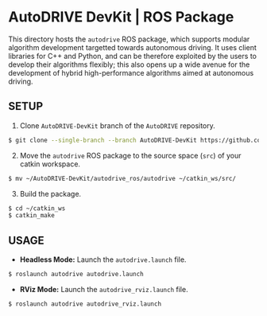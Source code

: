 # AutoDRIVE DevKit | ROS Package

This directory hosts the `autodrive` ROS package, which supports modular algorithm development targetted towards autonomous driving. It uses client libraries for C++ and Python, and can be therefore exploited by the users to develop their algorithms flexibly; this also opens up a wide avenue for the development of hybrid high-performance algorithms aimed at autonomous driving.

## SETUP

1. Clone `AutoDRIVE-DevKit` branch of the `AutoDRIVE` repository.
```bash
$ git clone --single-branch --branch AutoDRIVE-DevKit https://github.com/Tinker-Twins/AutoDRIVE.git
```
2. Move the `autodrive` ROS package to the source space (`src`) of your catkin workspace.
```bash
$ mv ~/AutoDRIVE-DevKit/autodrive_ros/autodrive ~/catkin_ws/src/
```
3. Build the package.
```bash
$ cd ~/catkin_ws
$ catkin_make
```

## USAGE

- **Headless Mode:** Launch the `autodrive.launch` file.
```bash
$ roslaunch autodrive autodrive.launch
```

- **RViz Mode:** Launch the `autodrive_rviz.launch` file.
```bash
$ roslaunch autodrive autodrive_rviz.launch
```
